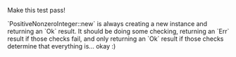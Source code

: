 Make this test pass!

<div class="hint">
  `PositiveNonzeroInteger::new` is always creating a new instance and returning an `Ok` result.
  It should be doing some checking, returning an `Err` result if those checks fail, and only returning an `Ok` result if those checks determine that everything is... okay :)
</div>

